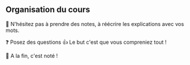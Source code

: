 <!-- markdownlint-disable MD026 MD041 -->

## Organisation du cours  
  
📝 N'hésitez pas à prendre des notes, à réécrire les explications avec vos mots.  
  
❓ Posez des questions 👍 Le but c'est que vous compreniez tout !  
  
💯 A la fin, c'est noté !  
